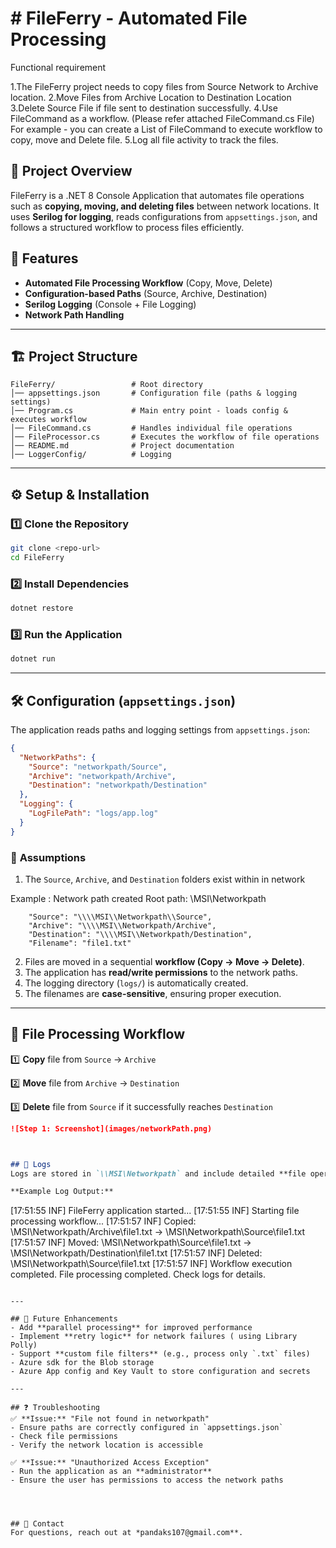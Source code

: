 ﻿# # FileFerry - Automated File Processing

Functional requirement

1.The FileFerry project needs to copy files from Source Network to Archive location.
2.Move Files from Archive Location to Destination Location
3.Delete Source File if file sent to destination successfully.
4.Use FileCommand as a workflow. (Please refer attached FileCommand.cs File) For example - you can create a List of FileCommand to execute workflow to copy, move and Delete file.
5.Log all file activity to track the files.


## 📌 Project Overview
FileFerry is a .NET 8 Console Application that automates file operations such as **copying, moving, and deleting files** between network locations. It uses **Serilog for logging**, reads configurations from `appsettings.json`, and follows a structured workflow to process files efficiently.

## 🚀 Features
- **Automated File Processing Workflow** (Copy, Move, Delete)
- **Configuration-based Paths** (Source, Archive, Destination)
- **Serilog Logging** (Console + File Logging)
- **Network Path Handling**


---

## 🏗️ Project Structure
```
FileFerry/                 # Root directory
│── appsettings.json       # Configuration file (paths & logging settings)
│── Program.cs             # Main entry point - loads config & executes workflow
│── FileCommand.cs         # Handles individual file operations
│── FileProcessor.cs       # Executes the workflow of file operations
│── README.md              # Project documentation
│── LoggerConfig/          # Logging
```

---

## ⚙️ Setup & Installation
### 1️⃣ **Clone the Repository**
```bash
git clone <repo-url>
cd FileFerry
```

### 2️⃣ **Install Dependencies**
```bash
dotnet restore
```

### 3️⃣ **Run the Application**
```bash
dotnet run
```

---

## 🛠 Configuration (`appsettings.json`)
The application reads paths and logging settings from `appsettings.json`:

```json
{
  "NetworkPaths": {
    "Source": "networkpath/Source",
    "Archive": "networkpath/Archive",
    "Destination": "networkpath/Destination"
  },
  "Logging": {
    "LogFilePath": "logs/app.log"
  }
}
```

### 🔹 **Assumptions**
1. The `Source`, `Archive`, and `Destination` folders exist within in network

Example : Network path created Root path: \\MSI\Networkpath

        "Source": "\\\\MSI\\Networkpath\\Source",
        "Archive": "\\\\MSI\\Networkpath/Archive",
        "Destination": "\\\\MSI\\Networkpath/Destination",
        "Filename": "file1.txt"

2. Files are moved in a sequential **workflow (Copy → Move → Delete)**.
3. The application has **read/write permissions** to the network paths.
4. The logging directory (`logs/`) is automatically created.
5. The filenames are **case-sensitive**, ensuring proper execution.

---

## 📌 File Processing Workflow
1️⃣ **Copy** file from `Source` → `Archive`

2️⃣ **Move** file from `Archive` → `Destination`

3️⃣ **Delete** file from `Source` if it successfully reaches `Destination`

```markdown
![Step 1: Screenshot](images/networkPath.png)



## 📝 Logs
Logs are stored in `\\MSI\Networkpath` and include detailed **file operations, warnings, and errors**.

**Example Log Output:**
```
[17:51:55 INF] FileFerry application started...
[17:51:55 INF] Starting file processing workflow...
[17:51:57 INF] Copied: \\MSI\Networkpath/Archive\file1.txt -> \\MSI\Networkpath\Source\file1.txt
[17:51:57 INF] Moved: \\MSI\Networkpath\Source\file1.txt -> \\MSI\Networkpath/Destination\file1.txt
[17:51:57 INF] Deleted: \\MSI\Networkpath\Source\file1.txt
[17:51:57 INF] Workflow execution completed.
File processing completed. Check logs for details.
```

---

## 🤖 Future Enhancements
- Add **parallel processing** for improved performance
- Implement **retry logic** for network failures ( using Library Polly)
- Support **custom file filters** (e.g., process only `.txt` files)
- Azure sdk for the Blob storage 
- Azure App config and Key Vault to store configuration and secrets 

---

## ❓ Troubleshooting
✅ **Issue:** "File not found in networkpath"
- Ensure paths are correctly configured in `appsettings.json`
- Check file permissions
- Verify the network location is accessible

✅ **Issue:** "Unauthorized Access Exception"
- Run the application as an **administrator**
- Ensure the user has permissions to access the network paths




## 📧 Contact
For questions, reach out at *pandaks107@gmail.com**.

